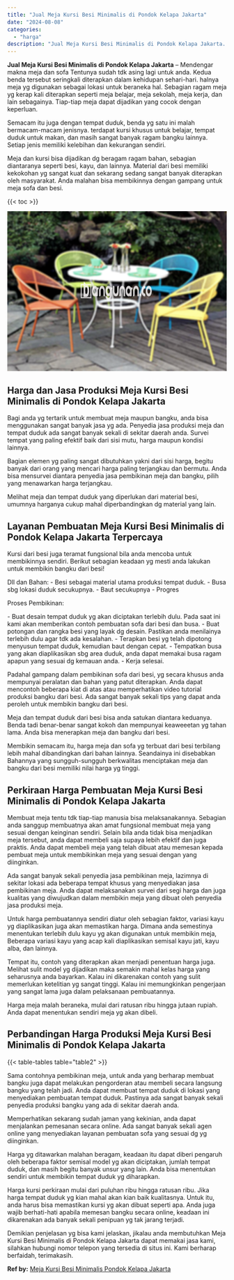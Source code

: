 ```yaml
---
title: "Jual Meja Kursi Besi Minimalis di Pondok Kelapa Jakarta"
date: "2024-08-08"
categories: 
  - "harga"
description: "Jual Meja Kursi Besi Minimalis di Pondok Kelapa Jakarta. Demikian penjelasan yg bisa kami jelaskan, jikalau anda membutuhkan Meja Kursi Besi Minimalis di Pon..."
---
```


**Jual Meja Kursi Besi Minimalis di Pondok Kelapa Jakarta** – Mendengar makna meja dan sofa Tentunya sudah tdk asing lagi untuk anda. Kedua benda tersebut seringkali diterapkan dalam kehidupan sehari-hari. halnya meja yg digunakan sebagai lokasi untuk beraneka hal. Sebagian ragam meja yg kerap kali diterapkan seperti meja belajar, meja sekolah, meja kerja, dan lain sebagainya. Tiap-tiap meja dapat dijadikan yang cocok dengan keperluan.

Semacam itu juga dengan tempat duduk, benda yg satu ini malah bermacam-macam jenisnya. terdapat kursi khusus untuk belajar, tempat duduk untuk makan, dan masih sangat banyak ragam bangku lainnya. Setiap jenis memiliki kelebihan dan kekurangan sendiri.

Meja dan kursi bisa dijadikan dg beragam ragam bahan, sebagian diantaranya seperti besi, kayu, dan lainnya. Material dari besi memiliki kekokohan yg sangat kuat dan sekarang sedang sangat banyak diterapkan oleh masyarakat. Anda malahan bisa membikinnya dengan gampang untuk meja sofa dan besi.

{{< toc >}}

![Jual Meja Kursi Besi Minimalis di Pondok Kelapa Jakarta](/images/jual-meja-besi-murah33.png)

## Harga dan Jasa Produksi Meja Kursi Besi Minimalis di Pondok Kelapa Jakarta

Bagi anda yg tertarik untuk membuat meja maupun bangku, anda bisa menggunakan sangat banyak jasa yg ada. Penyedia jasa produksi meja dan tempat duduk ada sangat banyak sekali di sekitar daerah anda. Survei tempat yang paling efektif baik dari sisi mutu, harga maupun kondisi lainnya.

Bagian elemen yg paling sangat dibutuhkan yakni dari sisi harga, begitu banyak dari orang yang mencari harga paling terjangkau dan bermutu. Anda bisa mensurvei diantara penyedia jasa pembikinan meja dan bangku, pilih yang menawarkan harga terjangkau.

Melihat meja dan tempat duduk yang diperlukan dari material besi, umumnya harganya cukup mahal diperbandingkan dg material yang lain.

## Layanan Pembuatan Meja Kursi Besi Minimalis di Pondok Kelapa Jakarta Terpercaya

Kursi dari besi juga teramat fungsional bila anda mencoba untuk membikinnya sendiri. Berikut sebagian keadaan yg mesti anda lakukan untuk membikin bangku dari besi!

Dll dan Bahan: - Besi sebagai material utama produksi tempat duduk. - Busa sbg lokasi duduk secukupnya. - Baut secukupnya - Progres

Proses Pembikinan:

\- Buat desain tempat duduk yg akan diciptakan terlebih dulu. Pada saat ini kami akan memberikan contoh pembuatan sofa dari besi dan busa. - Buat potongan dan rangka besi yang layak dg desain. Pastikan anda menilainya terlebih dulu agar tdk ada kesalahan. - Terapkan besi yg telah dipotong menyusun tempat duduk, kemudian baut dengan cepat. - Tempatkan busa yang akan diaplikasikan sbg area duduk, anda dapat memakai busa ragam apapun yang sesuai dg kemauan anda. - Kerja selesai.

Padahal gampang dalam pembikinan sofa dari besi, yg secara khusus anda mempunyai peralatan dan bahan yang patut diterapkan. Anda dapat mencontoh beberapa kiat di atas atau memperhatikan video tutorial produksi bangku dari besi. Ada sangat banyak sekali tips yang dapat anda peroleh untuk membikin bangku dari besi.

Meja dan tempat duduk dari besi bisa anda satukan diantara keduanya. Benda tadi benar-benar sangat kokoh dan mempunyai keaweeetan yg tahan lama. Anda bisa menerapkan meja dan bangku dari besi.

Membikin semacam itu, harga meja dan sofa yg terbuat dari besi terbilang lebih mahal dibandingkan dari bahan lainnya. Seandainya ini disebabkan Bahannya yang sungguh-sungguh berkwalitas menciptakan meja dan bangku dari besi memiliki nilai harga yg tinggi.

## Perkiraan Harga Pembuatan Meja Kursi Besi Minimalis di Pondok Kelapa Jakarta

Membuat meja tentu tdk tiap-tiap manusia bisa melaksanakannya. Sebagian anda sanggup membuatnya akan amat fungsional membuat meja yang sesuai dengan keinginan sendiri. Selain bila anda tidak bisa menjadikan meja tersebut, anda dapat membeli saja supaya lebih efektif dan juga praktis. Anda dapat membeli meja yang telah dibuat atau memesan kepada pembuat meja untuk membikinkan meja yang sesuai dengan yang diinginkan.

Ada sangat banyak sekali penyedia jasa pembikinan meja, lazimnya di sekitar lokasi ada beberapa tempat khusus yang menyediakan jasa pembikinan meja. Anda dapat melaksanakan survei dari segi harga dan juga kualitas yang diwujudkan dalam membikin meja yang dibuat oleh penyedia jasa produksi meja.

Untuk harga pembuatannya sendiri diatur oleh sebagian faktor, variasi kayu yg diaplikasikan juga akan memastikan harga. Dimana anda semestinya menentukan terlebih dulu kayu yg akan digunakan untuk membikin meja, Beberapa variasi kayu yang acap kali diaplikasikan semisal kayu jati, kayu alba, dan lainnya.

Tempat itu, contoh yang diterapkan akan menjadi penentuan harga juga. Melihat sulit model yg dijadikan maka semakin mahal kelas harga yang seharusnya anda bayarkan. Kalau ini dikarenakan contoh yang sulit memerlukan ketelitian yg sangat tinggi. Kalau ini memungkinkan pengerjaan yang sangat lama juga dalam pelaksanaan pembuatannya.

Harga meja malah beraneka, mulai dari ratusan ribu hingga jutaan rupiah. Anda dapat menentukan sendiri meja yg akan dibeli.

## Perbandingan Harga Produksi Meja Kursi Besi Minimalis di Pondok Kelapa Jakarta

{{< table-tables table="table2" >}}

Sama contohnya pembikinan meja, untuk anda yang berharap membuat bangku juga dapat melakukan pengorderan atau membeli secara langsung bangku yang telah jadi. Anda dapat membuat tempat duduk di lokasi yang menyediakan pembuatan tempat duduk. Pastinya ada sangat banyak sekali penyedia produksi bangku yang ada di sekitar daerah anda.

Memperhatikan sekarang sudah jaman yang kekinian, anda dapat menjalankan pemesanan secara online. Ada sangat banyak sekali agen online yang menyediakan layanan pembuatan sofa yang sesuai dg yg diinginkan.

Harga yg ditawarkan malahan beragam, keadaan itu dapat diberi pengaruh oleh beberapa faktor semisal model yg akan diciptakan, jumlah tempat duduk, dan masih begitu banyak unsur yang lain. Anda bisa menentukan sendiri untuk membikin tempat duduk yg diharapkan.

Harga kursi perkiraan mulai dari puluhan ribu hingga ratusan ribu. Jika harga tempat duduk yg kian mahal akan kian baik kualitasnya. Untuk itu, anda harus bisa memastikan kursi yg akan dibuat seperti apa. Anda juga wajib berhati-hati apabila memesan bangku secara online, keadaan ini dikarenakan ada banyak sekali penipuan yg tak jarang terjadi.

Demikian penjelasan yg bisa kami jelaskan, jikalau anda membutuhkan Meja Kursi Besi Minimalis di Pondok Kelapa Jakarta dapat memakai jasa kami, silahkan hubungi nomor telepon yang tersedia di situs ini. Kami berharap berfaidah, terimakasih.

**Ref by:** [Meja Kursi Besi Minimalis Pondok Kelapa Jakarta](https://id.wikipedia.org/wiki/Meja)
